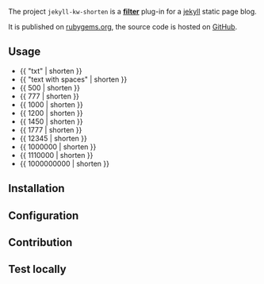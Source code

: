 
The project `jekyll-kw-shorten` is a **[filter](https://jekyllrb.com/docs/plugins/filters/)** plug-in for a [jekyll](https://jekyllrb.com/) static page blog.

It is published on [rubygems.org](https://rubygems.org/gems/jekyll-kw-shorten), the source code is hosted on [GitHub](https://github.com/n13org/jekyll-kw-shorten).

## Usage

* {{ "txt" | shorten }}
* {{ "text with spaces" | shorten }}
* {{ 500 | shorten }}
* {{ 777 | shorten }}
* {{ 1000 | shorten }}
* {{ 1200 | shorten }}
* {{ 1450 | shorten }}
* {{ 1777 | shorten }}
* {{ 12345 | shorten }}
* {{ 1000000 | shorten }}
* {{ 1110000 | shorten }}
* {{ 1000000000 | shorten }}

## Installation

## Configuration

## Contribution

## Test locally
